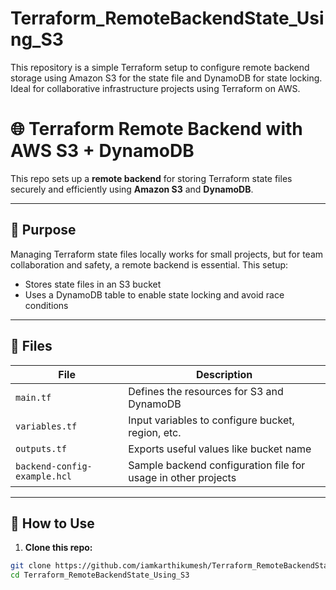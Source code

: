 # Terraform_RemoteBackendState_Using_S3
This repository is a simple Terraform setup to configure remote backend storage using Amazon S3 for the state file and DynamoDB for state locking. Ideal for collaborative infrastructure projects using Terraform on AWS.
# 🌐 Terraform Remote Backend with AWS S3 + DynamoDB

This repo sets up a **remote backend** for storing Terraform state files securely and efficiently using **Amazon S3** and **DynamoDB**.

---

## 📌 Purpose

Managing Terraform state files locally works for small projects, but for team collaboration and safety, a remote backend is essential. This setup:

- Stores state files in an S3 bucket
- Uses a DynamoDB table to enable state locking and avoid race conditions

---

## 📂 Files

| File | Description |
|------|-------------|
| `main.tf` | Defines the resources for S3 and DynamoDB |
| `variables.tf` | Input variables to configure bucket, region, etc. |
| `outputs.tf` | Exports useful values like bucket name |
| `backend-config-example.hcl` | Sample backend configuration file for usage in other projects |

---

## 🚀 How to Use

1. **Clone this repo:**

```bash
git clone https://github.com/iamkarthikumesh/Terraform_RemoteBackendState_Using_S3.git
cd Terraform_RemoteBackendState_Using_S3
